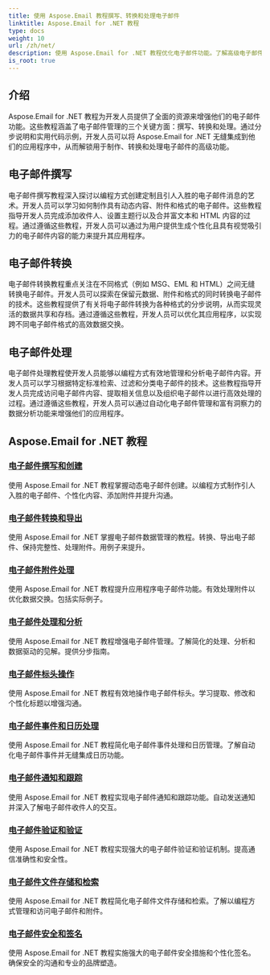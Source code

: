 ```yaml
---
title: 使用 Aspose.Email 教程撰写、转换和处理电子邮件
linktitle: Aspose.Email for .NET 教程
type: docs
weight: 10
url: /zh/net/
description: 使用 Aspose.Email for .NET 教程优化电子邮件功能。了解高级电子邮件管理的撰写、转换和处理。
is_root: true
---
```


## 介绍

Aspose.Email for .NET 教程为开发人员提供了全面的资源来增强他们的电子邮件功能。这些教程涵盖了电子邮件管理的三个关键方面：撰写、转换和处理。通过分步说明和实用代码示例，开发人员可以将 Aspose.Email for .NET 无缝集成到他们的应用程序中，从而解锁用于制作、转换和处理电子邮件的高级功能。

## 电子邮件撰写

电子邮件撰写教程深入探讨以编程方式创建定制且引人入胜的电子邮件消息的艺术。开发人员可以学习如何制作具有动态内容、附件和格式的电子邮件。这些教程指导开发人员完成添加收件人、设置主题行以及合并富文本和 HTML 内容的过程。通过遵循这些教程，开发人员可以通过为用户提供生成个性化且具有视觉吸引力的电子邮件内容的能力来提升其应用程序。

## 电子邮件转换

电子邮件转换教程重点关注在不同格式（例如 MSG、EML 和 HTML）之间无缝转换电子邮件。开发人员可以探索在保留元数据、附件和格式的同时转换电子邮件的技术。这些教程提供了有关将电子邮件转换为各种格式的分步说明，从而实现灵活的数据共享和存档。通过遵循这些教程，开发人员可以优化其应用程序，以实现跨不同电子邮件格式的高效数据交换。

## 电子邮件处理

电子邮件处理教程使开发人员能够以编程方式有效地管理和分析电子邮件内容。开发人员可以学习根据特定标准检索、过滤和分类电子邮件的技术。这些教程指导开发人员完成访问电子邮件内容、提取相关信息以及组织电子邮件以进行高效处理的过程。通过遵循这些教程，开发人员可以通过自动化电子邮件管理和富有洞察力的数据分析功能来增强他们的应用程序。

## Aspose.Email for .NET 教程
### [电子邮件撰写和创建](./email-composition-and-creation/)
使用 Aspose.Email for .NET 教程掌握动态电子邮件创建。以编程方式制作引人入胜的电子邮件、个性化内容、添加附件并提升沟通。
### [电子邮件转换和导出](./email-conversion-and-export/)
使用 Aspose.Email for .NET 掌握电子邮件数据管理的教程。转换、导出电子邮件、保持完整性、处理附件。用例子来提升。
### [电子邮件附件处理](./email-attachment-handling/)
使用 Aspose.Email for .NET 教程提升应用程序电子邮件功能。有效处理附件以优化数据交换。包括实际例子。
### [电子邮件处理和分析](./email-processing-and-analysis/)
使用 Aspose.Email for .NET 教程增强电子邮件管理。了解简化的处理、分析和数据驱动的见解。提供分步指南。
### [电子邮件标头操作](./email-header-manipulation/)
使用 Aspose.Email for .NET 教程有效地操作电子邮件标头。学习提取、修改和个性化标题以增强沟通。
### [电子邮件事件和日历处理](./email-event-and-calendar-handling/)
使用 Aspose.Email for .NET 教程简化电子邮件事件处理和日历管理。了解自动化电子邮件事件并无缝集成日历功能。
### [电子邮件通知和跟踪](./email-notification-and-tracking/)
使用 Aspose.Email for .NET 教程实现电子邮件通知和跟踪功能。自动发送通知并深入了解电子邮件收件人的交互。
### [电子邮件验证和验证](./email-validation-and-verification/)
使用 Aspose.Email for .NET 教程实现强大的电子邮件验证和验证机制。提高通信准确性和安全性。
### [电子邮件文件存储和检索](./email-file-storage-and-retrieval/)
使用 Aspose.Email for .NET 教程简化电子邮件文件存储和检索。了解以编程方式管理和访问电子邮件和附件。
### [电子邮件安全和签名](./email-security-and-signatures/)
使用 Aspose.Email for .NET 教程实施强大的电子邮件安全措施和个性化签名。确保安全的沟通和专业的品牌塑造。